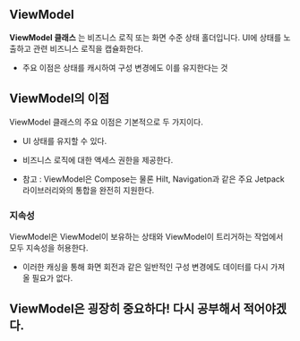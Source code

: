 ## ViewModel
**ViewModel 클래스** 는 비즈니스 로직 또는 화면 수준 상태 홀더입니다. UI에 상태를 노출하고 관련 비즈니스 로직을 캡슐화한다.
+ 주요 이점은 상태를 캐시하여 구성 변경에도 이를 유지한다는 것

## ViewModel의 이점
ViewModel 클래스의 주요 이점은 기본적으로 두 가지이다.
+ UI 상태를 유지할 수 있다.

+ 비즈니스 로직에 대한 액세스 권한을 제공한다.
- 참고 : ViewModel은 Compose는 물론 Hilt, Navigation과 같은 주요 Jetpack 라이브러리와의 통합을 완전히 지원한다.

### 지속성
ViewModel은 ViewModel이 보유하는 상태와 ViewModel이 트리거하는 작업에서 모두 지속성을 허용한다.
+ 이러한 캐싱을 통해 화면 회전과 같은 일반적인 구성 변경에도 데이터를 다시 가져올 필요가 없다.

## ViewModel은 굉장히 중요하다! 다시 공부해서 적어야겠다.